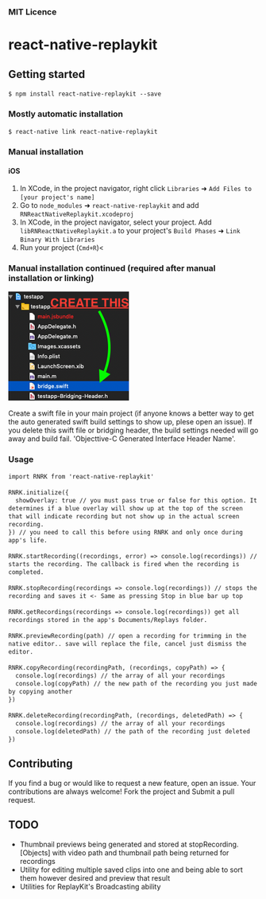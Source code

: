 ### MIT Licence

# react-native-replaykit

## Getting started

`$ npm install react-native-replaykit --save`

### Mostly automatic installation

`$ react-native link react-native-replaykit`

### Manual installation

#### iOS

1. In XCode, in the project navigator, right click `Libraries` ➜ `Add Files to [your project's name]`
2. Go to `node_modules` ➜ `react-native-replaykit` and add `RNReactNativeReplaykit.xcodeproj`
3. In XCode, in the project navigator, select your project. Add `libRNReactNativeReplaykit.a` to your project's `Build Phases` ➜ `Link Binary With Libraries`
4. Run your project (`Cmd+R`)<

### Manual installation continued (required after manual installation or linking)

![](createswiftfile.png)

Create a swift file in your main project (if anyone knows a better way to get the auto generated swift build settings to show up, plese open an issue). If you delete this swift file or bridging header, the build settings needed will go away and build fail. 'Objecttive-C Generated Interface Header Name'. 


### Usage
```
import RNRK from 'react-native-replaykit'

RNRK.initialize({
  showOverlay: true // you must pass true or false for this option. It determines if a blue overlay will show up at the top of the screen that will indicate recording but not show up in the actual screen recording.
}) // you need to call this before using RNRK and only once during app's life.

RNRK.startRecording((recordings, error) => console.log(recordings)) // starts the recording. The callback is fired when the recording is completed.

RNRK.stopRecording(recordings => console.log(recordings)) // stops the recording and saves it <- Same as pressing Stop in blue bar up top

RNRK.getRecordings(recordings => console.log(recordings)) get all recordings stored in the app's Documents/Replays folder.

RNRK.previewRecording(path) // open a recording for trimming in the native editor.. save will replace the file, cancel just dismiss the editor.

RNRK.copyRecording(recordingPath, (recordings, copyPath) => {
  console.log(recordings) // the array of all your recordings
  console.log(copyPath) // the new path of the recording you just made by copying another
})

RNRK.deleteRecording(recordingPath, (recordings, deletedPath) => {
  console.log(recordings) // the array of all your recordings
  console.log(deletedPath) // the path of the recording just deleted
})
```

## Contributing
If you find a bug or would like to request a new feature, open an issue. 
Your contributions are always welcome! Fork the project and Submit a pull request.

## TODO
* Thumbnail previews being generated and stored at stopRecording. [Objects] with video path and thumbnail path being returned for recordings
* Utility for editing multiple saved clips into one and being able to sort them however desired and preview that result
* Utilities for ReplayKit's Broadcasting ability

  
